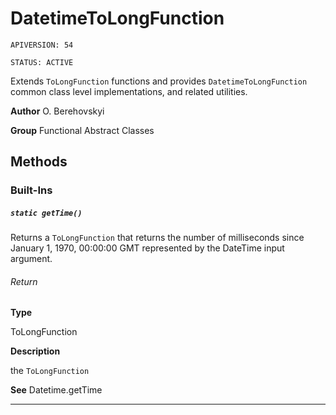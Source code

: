 # DatetimeToLongFunction

`APIVERSION: 54`

`STATUS: ACTIVE`

Extends `ToLongFunction` functions and provides `DatetimeToLongFunction` common class level implementations, and related utilities.


**Author** O. Berehovskyi


**Group** Functional Abstract Classes

## Methods
### Built-Ins
##### `static getTime()`

Returns a `ToLongFunction` that returns the number of milliseconds since January 1, 1970, 00:00:00 GMT represented by the DateTime input argument.

###### Return

**Type**

ToLongFunction

**Description**

the `ToLongFunction`


**See** Datetime.getTime

---
